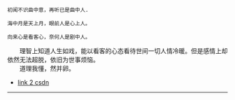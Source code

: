 ```
初闻不识曲中意，再听已是曲中人.
```


```
海中月是天上月，眼前人是心上人。
```


```
向来心是看客心，奈何人是剧中人。
```


&emsp;&emsp;理智上知道人生如戏，能以看客的心态看待世间一切人情冷暖。但是感情上却依然无法超脱，依旧为世事烦恼。  
&emsp;&emsp;道理我懂，然并卵。





- [link 2 csdn][1]

*******************
[1]: https://blog.csdn.net/qq_27093465
